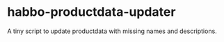 # habbo-productdata-updater
A tiny script to update productdata with missing names and descriptions.
